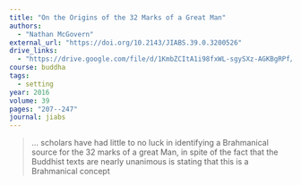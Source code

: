 ```yaml
---
title: "On the Origins of the 32 Marks of a Great Man"
authors:
  - "Nathan McGovern"
external_url: "https://doi.org/10.2143/JIABS.39.0.3200526"
drive_links:
  - "https://drive.google.com/file/d/1KmbZCItA1i98fxWL-sgySXz-AGKBgRPf/view?usp=drivesdk"
course: buddha
tags:
  - setting
year: 2016
volume: 39
pages: "207--247"
journal: jiabs
---
```


> … scholars have had little to no luck in identifying a Brahmanical source for the 32 marks of a great Man, in spite of the fact that the Buddhist texts are nearly unanimous is stating that this is a Brahmanical concept
